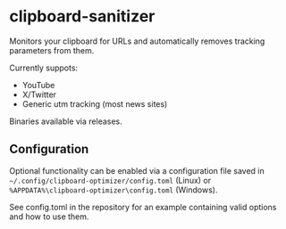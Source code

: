 # clipboard-sanitizer

Monitors your clipboard for URLs and automatically removes tracking parameters from them.

Currently suppots:
- YouTube
- X/Twitter
- Generic utm tracking (most news sites)

Binaries available via releases.

## Configuration

Optional functionality can be enabled via a configuration file saved in `~/.config/clipboard-optimizer/config.toml` (Linux) or `%APPDATA%\clipboard-optimizer\config.toml` (Windows).

See config.toml in the repository for an example containing valid options and how to use them.
